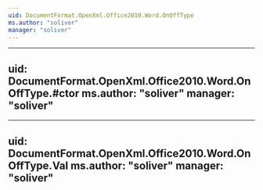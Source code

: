 ```yaml
---
uid: DocumentFormat.OpenXml.Office2010.Word.OnOffType
ms.author: "soliver"
manager: "soliver"
---
```


---
uid: DocumentFormat.OpenXml.Office2010.Word.OnOffType.#ctor
ms.author: "soliver"
manager: "soliver"
---

---
uid: DocumentFormat.OpenXml.Office2010.Word.OnOffType.Val
ms.author: "soliver"
manager: "soliver"
---
